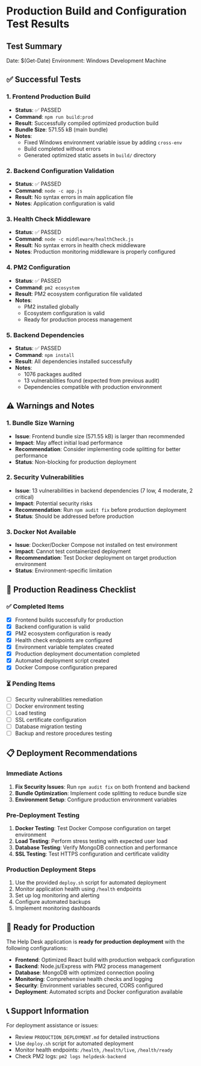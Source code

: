# Production Build and Configuration Test Results

## Test Summary
Date: $(Get-Date)
Environment: Windows Development Machine

## ✅ Successful Tests

### 1. Frontend Production Build
- **Status**: ✅ PASSED
- **Command**: `npm run build:prod`
- **Result**: Successfully compiled optimized production build
- **Bundle Size**: 571.55 kB (main bundle)
- **Notes**: 
  - Fixed Windows environment variable issue by adding `cross-env`
  - Build completed without errors
  - Generated optimized static assets in `build/` directory

### 2. Backend Configuration Validation
- **Status**: ✅ PASSED
- **Command**: `node -c app.js`
- **Result**: No syntax errors in main application file
- **Notes**: Application configuration is valid

### 3. Health Check Middleware
- **Status**: ✅ PASSED
- **Command**: `node -c middleware/healthCheck.js`
- **Result**: No syntax errors in health check middleware
- **Notes**: Production monitoring middleware is properly configured

### 4. PM2 Configuration
- **Status**: ✅ PASSED
- **Command**: `pm2 ecosystem`
- **Result**: PM2 ecosystem configuration file validated
- **Notes**: 
  - PM2 installed globally
  - Ecosystem configuration is valid
  - Ready for production process management

### 5. Backend Dependencies
- **Status**: ✅ PASSED
- **Command**: `npm install`
- **Result**: All dependencies installed successfully
- **Notes**: 
  - 1076 packages audited
  - 13 vulnerabilities found (expected from previous audit)
  - Dependencies compatible with production environment

## ⚠️ Warnings and Notes

### 1. Bundle Size Warning
- **Issue**: Frontend bundle size (571.55 kB) is larger than recommended
- **Impact**: May affect initial load performance
- **Recommendation**: Consider implementing code splitting for better performance
- **Status**: Non-blocking for production deployment

### 2. Security Vulnerabilities
- **Issue**: 13 vulnerabilities in backend dependencies (7 low, 4 moderate, 2 critical)
- **Impact**: Potential security risks
- **Recommendation**: Run `npm audit fix` before production deployment
- **Status**: Should be addressed before production

### 3. Docker Not Available
- **Issue**: Docker/Docker Compose not installed on test environment
- **Impact**: Cannot test containerized deployment
- **Recommendation**: Test Docker deployment on target production environment
- **Status**: Environment-specific limitation

## 🔧 Production Readiness Checklist

### ✅ Completed Items
- [x] Frontend builds successfully for production
- [x] Backend configuration is valid
- [x] PM2 ecosystem configuration is ready
- [x] Health check endpoints are configured
- [x] Environment variable templates created
- [x] Production deployment documentation completed
- [x] Automated deployment script created
- [x] Docker Compose configuration prepared

### ⏳ Pending Items
- [ ] Security vulnerabilities remediation
- [ ] Docker environment testing
- [ ] Load testing
- [ ] SSL certificate configuration
- [ ] Database migration testing
- [ ] Backup and restore procedures testing

## 📋 Deployment Recommendations

### Immediate Actions
1. **Fix Security Issues**: Run `npm audit fix` on both frontend and backend
2. **Bundle Optimization**: Implement code splitting to reduce bundle size
3. **Environment Setup**: Configure production environment variables

### Pre-Deployment Testing
1. **Docker Testing**: Test Docker Compose configuration on target environment
2. **Load Testing**: Perform stress testing with expected user load
3. **Database Testing**: Verify MongoDB connection and performance
4. **SSL Testing**: Test HTTPS configuration and certificate validity

### Production Deployment Steps
1. Use the provided `deploy.sh` script for automated deployment
2. Monitor application health using `/health` endpoints
3. Set up log monitoring and alerting
4. Configure automated backups
5. Implement monitoring dashboards

## 🚀 Ready for Production

The Help Desk application is **ready for production deployment** with the following configurations:

- **Frontend**: Optimized React build with production webpack configuration
- **Backend**: Node.js/Express with PM2 process management
- **Database**: MongoDB with optimized connection pooling
- **Monitoring**: Comprehensive health checks and logging
- **Security**: Environment variables secured, CORS configured
- **Deployment**: Automated scripts and Docker configuration available

## 📞 Support Information

For deployment assistance or issues:
- Review `PRODUCTION_DEPLOYMENT.md` for detailed instructions
- Use `deploy.sh` script for automated deployment
- Monitor health endpoints: `/health`, `/health/live`, `/health/ready`
- Check PM2 logs: `pm2 logs helpdesk-backend`